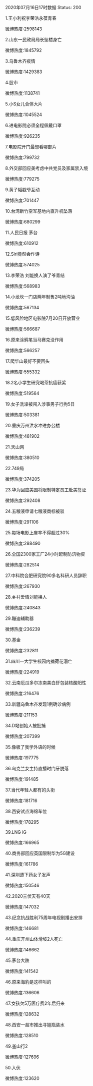 2020年07月16日17时数据
Status: 200

1.王小利祝李荣浩永葆青春

微博热度:2598143

2.山东一民政局局长坠楼身亡

微博热度:1845792

3.乌鲁木齐疫情

微博热度:1429383

4.股市

微博热度:1138741

5.小S女儿合体大片

微博热度:1045524

6.进电影院必须全程佩戴口罩

微博热度:926235

7.电影院开门最想看哪部片

微博热度:799732

8.外交部回应美考虑中共党员及家属禁入境

微博热度:779275

9.黄子韬戳爷互动

微博热度:701447

10.台湾新竹空军基地内直升机坠落

微博热度:680299

11.人民日报 茅台

微博热度:610912

12.Siri竟然会作诗

微博热度:574025

13.李荣浩 刘能换人演了爷青结

微博热度:568983

14.小龙坎一门店两年制售2吨地沟油

微博热度:567134

15.低风险地区电影院7月20日开放营业

微博热度:566687

16.原来涂鸦笔当马赛克没作用

微博热度:566257

17.爬华山最好不要回头

微博热度:555332

18.2名小学生研究喝茶抗癌获奖

微博热度:519564

19.女子洗澡被闯入涉事男子行拘5日

微博热度:503381

20.重庆万州洪水冲进办公楼

微博热度:481902

21.天山网

微博热度:380510

22.749局

微博热度:374205

23.华为回应美国将限制特定员工赴美签证

微博热度:292408

24.五粮液申请七粮液商标被驳

微博热度:291106

25.每场电影上座率不得超过30%

微博热度:288490

26.全国2300家工厂24小时赶制防汛物资

微博热度:282514

27.中科院合肥研究院90多名科研人员辞职

微博热度:267930

28.乡村爱情刘能换人

微博热度:240843

29.蹦迪辅助器

微博热度:236239

30.基金

微博热度:232811

31.四川一大学生校园内摘荷花溺亡

微博热度:224919

32.云南厄瓜多尔冻南美白虾包装核酸阳性

微博热度:216476

33.新疆乌鲁木齐发现1例确诊病例

微博热度:211153

34.D站创始人被批捕

微博热度:207399

35.像极了我学外语的时候

微博热度:197775

36.乌克兰女主持直播时门牙脱落

微博热度:191485

37.当代年轻人都有的头衔

微博热度:181716

38.西安试点海绵车位

微博热度:178295

39.LNG iG

微博热度:166965

40.商务部回应英国限制华为5G建设

微博热度:161786

41.深圳遭下药女子发声

微博热度:150546

42.2020三伏天有40天

微博热度:147032

43.纪念抗战胜利75周年电视剧播出安排

微博热度:146681

44.重庆开州山体滑坡2人死亡

微博热度:146662

45.茅台大跌

微博热度:141542

46.原来海豹是这样叫的

微博热度:136606

47.女孩欠5万医疗费2年后归来

微博热度:128632

48.西安一超市推出寻娃瓶装水

微博热度:128510

49.釜山行2

微博热度:127696

50.入伏

微博热度:123620

